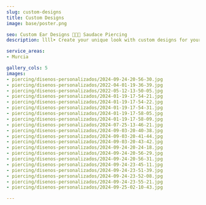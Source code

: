 ```yaml
---
slug: custom-designs
title: Custom Designs
image: base/poster.png

seo: Custom Ear Designs 🧷👂🏻 Saudace Piercing
description: llll➤ Create your unique look with custom designs for your ears, ✅ tailored to your style and personality.

service_areas:
- Murcia

gallery_cols: 5
images:
- piercing/disenos-personalizados/2024-09-24-20-56-30.jpg
- piercing/disenos-personalizados/2022-04-01-19-36-39.jpg
- piercing/disenos-personalizados/2022-05-12-13-50-05.jpg
- piercing/disenos-personalizados/2024-01-19-17-54-21.jpg
- piercing/disenos-personalizados/2024-01-19-17-54-22.jpg
- piercing/disenos-personalizados/2024-01-19-17-54-31.jpg
- piercing/disenos-personalizados/2024-01-19-17-58-05.jpg
- piercing/disenos-personalizados/2024-01-19-17-58-09.jpg
- piercing/disenos-personalizados/2024-07-25-13-46-21.jpg
- piercing/disenos-personalizados/2024-09-03-20-40-38.jpg
- piercing/disenos-personalizados/2024-09-03-20-41-44.jpg
- piercing/disenos-personalizados/2024-09-03-20-43-42.jpg
- piercing/disenos-personalizados/2024-09-24-20-24-18.jpg
- piercing/disenos-personalizados/2024-09-24-20-56-29.jpg
- piercing/disenos-personalizados/2024-09-24-20-56-31.jpg
- piercing/disenos-personalizados/2024-09-24-23-45-11.jpg
- piercing/disenos-personalizados/2024-09-24-23-51-39.jpg
- piercing/disenos-personalizados/2024-09-24-23-52-08.jpg
- piercing/disenos-personalizados/2024-09-24-23-55-21.jpg
- piercing/disenos-personalizados/2024-09-25-02-10-43.jpg

---
```

